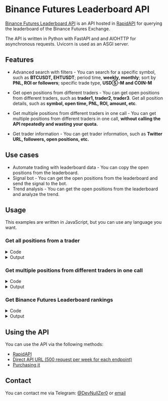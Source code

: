 # Binance Futures Leaderboard API
[Binance Futures Leaderboard API](https://rapidapi.com/DevNullZero/api/binance-futures-leaderboard1) is an API hosted in [RapidAPI](https://rapidapi.com/DevNullZero/api/binance-futures-leaderboard1) for querying the leaderboard of the Binance Futures Exchange.

The API is written in Python with FastAPI and and AIOHTTP for asynchronous requests. Uvicorn is used as an ASGI server.


## Features
- Advanced search with filters - You can search for a specific symbol, such as **BTCUSDT, EHTUSDT**; period time, **weekly, monthly**; sort by **PNL, ROI or followers**; specific trade type, **USDⓈ-M and COIN-M** 

- Get open positions from different traders - You can get open positions from different traders, such as **trader1, trader2, trader3**. Get all position details, such as **symbol, open time, PNL, ROI, amount, etc**.

- Get multiple positions from different traders in one call - You can get multiple positions from different traders in one call, **without calling the API repeatedly and wasting your quota.**

- Get trader information - You can get trader information, such as **Twitter URL, followers, open positions, etc.** 


## Use cases
- Automate trading with leaderboard data - You can copy the open positions from the leaderboard.
- Signal bot - You can get the open positions from the leaderboard and send the signal to the bot.
- Trend analysis - You can get the open positions from the leaderboard and analyze the trend.

## Usage
This examples are written in JavaScript, but you can use any language you want.
### Get all positions from a trader

<details>
<summary>Code</summary>

```javascript
const unirest = require("unirest");


// Get all positions from a trader
const req = unirest(
    "GET",
    "https://binance-futures-leaderboard1.p.rapidapi.com/v1/getOtherPosition"
);

// Set query parameters
req.query({
  "encryptedUid": "FAD84AAFD6E43900BF15E06B21857715",
  "tradeType": "PERPETUAL"  // USDⓈ-M position
});

// Set headers
req.headers({
  "X-RapidAPI-Key": "391ef9f160msh695944ba3b12e0fp552a76",
  "X-RapidAPI-Host": "binance-futures-leaderboard1.p.rapidapi.com",
  "useQueryString": true
});

req.end(function (res) {
  if (res.error) throw new Error(res.error);

  console.log(res.body);
});
```
</details>

<details>
<summary>Output</summary>

```json
{
  "message": null,
  "data": {
    "otherPositionRetList": [
      {
        "symbol": "1000SHIBBUSD",
        "entryPrice": 0.0109575274547,
        "markPrice": 0.00869468,
        "pnl": -413.05202508,
        "roe": -5.20511393,
        "updateTime": [
          2022,
          12,
          16,
          22,
          27,
          31,
          167000000
        ],
        "amount": 182537,
        "updateTimeStamp": 1671229651167,
        "yellow": false,
        "tradeBefore": true,
        "leverage": 20
      },
      {
        "symbol": "DOGEBUSD",
        "entryPrice": 0.1138665496141,
        "markPrice": 0.07586939,
        "pnl": -689.268301,
        "roe": -10.01646382,
        "updateTime": [
          2022,
          12,
          16,
          22,
          27,
          22,
          15000000
        ],
        "amount": 18140,
        "updateTimeStamp": 1671229642015,
        "yellow": false,
        "tradeBefore": true,
        "leverage": 20
      },
      {
        "symbol": "CHZUSDT",
        "entryPrice": 0.1406267485939,
        "markPrice": 0.11980222,
        "pnl": -370.2599656,
        "roe": -3.47648316,
        "updateTime": [
          2022,
          12,
          22,
          15,
          16,
          38,
          388000000
        ],
        "amount": 17780,
        "updateTimeStamp": 1671722198388,
        "yellow": false,
        "tradeBefore": true,
        "leverage": 20
      }
    ],
    "updateTime": [
      2022,
      12,
      16,
      22,
      27,
      22,
      15000000
    ],
    "updateTimeStamp": 1671229642015
  },
  "success": true
}
```
</details>

### Get multiple positions from different traders in one call

<details>
<summary>Code</summary>

```javascript
const unirest = require("unirest");

// Get multiple positions from different traders in one call
const req = unirest(
    "GET",
    "https://binance-futures-leaderboard1.p.rapidapi.com/v2/getTraderPositions"
);

// Set query parameters. You can add up to 50 traders UUIDs.
req.query({
  "encryptedUid": [
        "A81B9CB3E58B471B269CB88A30EF0190",
        "FB23E1A8B7E2944FAAEC6219BBDF8243",
        "D64DDD2177FA081E3F361F70C703A562",
        "F45BBD3F4C148BFCE413B0A343A1BF97"
    ],
    "tradeType": "PERPETUAL"  // USDⓈ-M position
});

// Set headers
req.headers({
  "X-RapidAPI-Key": "391ef9f160msh695944ba3b12e0fp552a76",
  "X-RapidAPI-Host": "binance-futures-leaderboard1.p.rapidapi.com",
  "useQueryString": true
});

req.end(function (res) {
  if (res.error) throw new Error(res.error);

  console.log(res.body);
});
```
</details>

<details>
<summary>Output</summary>

```json
{
  "message": null,
  "data": [
    {
      "encryptedUid": "FAD84AAFD6E43900BF15E06B21857715",
      "positions": {
        "perpetual": [
          {
            "symbol": "1000SHIBBUSD",
            "entryPrice": 0.0109575274547,
            "markPrice": 0.0086906,
            "pnl": -413.79677604,
            "roe": -5.21694705,
            "amount": 182537,
            "updateTimeStamp": 1671229651167,
            "tradeBefore": true,
            "long": true,
            "short": false,
            "leverage": 20
          },
          {
            "symbol": "DOGEBUSD",
            "entryPrice": 0.1138665496141,
            "markPrice": 0.07572,
            "pnl": -691.9782356,
            "roe": -10.0756841,
            "amount": 18140,
            "updateTimeStamp": 1671229642015,
            "tradeBefore": true,
            "long": true,
            "short": false,
            "leverage": 20
          },
          {
            "symbol": "CHZUSDT",
            "entryPrice": 0.1406267485939,
            "markPrice": 0.12009586,
            "pnl": -365.0390464,
            "roe": -3.41908206,
            "amount": 17780,
            "updateTimeStamp": 1671722198388,
            "tradeBefore": true,
            "long": true,
            "short": false,
            "leverage": 20
          }
        ],
        "delivery": null
      }
    },
    {
      "encryptedUid": "B2E4D88D1E5633B2584F87EB5E2A6D6A",
      "positions": {
        "perpetual": [
          {
            "symbol": "ETHUSDT",
            "entryPrice": 1318.067245509,
            "markPrice": 1324.52538664,
            "pnl": -5.39254785,
            "roe": -0.03900652,
            "amount": -0.835,
            "updateTimeStamp": 1673311052233,
            "tradeBefore": false,
            "long": false,
            "short": true,
            "leverage": 8
          },
          {
            "symbol": "BTCUSDT",
            "entryPrice": 17239.00810811,
            "markPrice": 17207,
            "pnl": 2.3686,
            "roe": 0.01488144,
            "amount": -0.074,
            "updateTimeStamp": 1673311072663,
            "tradeBefore": false,
            "long": false,
            "short": true,
            "leverage": 8
          }
        ],
        "delivery": null
      }
    },
    {
      "encryptedUid": "2154D02AD930F6C6E65C507DD73CB3E7",
      "positions": {
        "perpetual": [
          {
            "symbol": "FILUSDT",
            "entryPrice": 3.075621118755,
            "markPrice": 3.719,
            "pnl": -9018.11322535,
            "roe": -1.72997819,
            "amount": -14016.8,
            "updateTimeStamp": 1672853709039,
            "tradeBefore": false,
            "long": false,
            "short": true,
            "leverage": 10
          }
        ],
        "delivery": null
      }
    }
  ],
  "success": true
}
```
</details>

### Get Binance Futures Leaderboard rankings

<details>
<summary>Code</summary>

```javascript
const unirest = require("unirest");


// Get Binance Futures Leaderboard rankings
const req = unirest(
    "GET",
    "https://binance-futures-leaderboard1.p.rapidapi.com/v2/searchLeaderboard"
);

// Set query parameters
req.query({
	"isShared": "false",
	"limit": "5"
});

// Set headers
req.headers({
	"X-RapidAPI-Key": "391ef9f160msh695944ba3b12e0fp552a76",
	"X-RapidAPI-Host": "binance-futures-leaderboard1.p.rapidapi.com",
	"useQueryString": true
});

req.end(function (res) {
	if (res.error) throw new Error(res.error);

	console.log(res.body);
});
```
</details>

<details>
<summary>Output</summary>

```json
{
  "message": null,
  "data": [
    {
      "encryptedUid": "04739B7591F44D5CD43386085B59780C",
      "nickName": "Anonymous User-588a617",
      "positionShared": false,
      "deliveryPositionShared": false,
      "followerCount": 46,
      "pnlValue": 300000,
      "roiValue": 3000,
      "rank": 1,
      "leaderboardUrl": "https://www.binance.com/en/futures-activity/leaderboard?type=myProfile&encryptedUid=04739B7591F44D5CD43386085B59780C",
      "positions": {
        "perpetual": null,
        "delivery": null
      }
    },
    {
      "encryptedUid": "32C0A0B511B20B4E3F2930E1FCD54A72",
      "nickName": "Anonymous User-1a13711",
      "positionShared": false,
      "deliveryPositionShared": false,
      "followerCount": 7,
      "pnlValue": 38122.64217118,
      "roiValue": 381.226422,
      "rank": 2,
      "leaderboardUrl": "https://www.binance.com/en/futures-activity/leaderboard?type=myProfile&encryptedUid=32C0A0B511B20B4E3F2930E1FCD54A72",
      "positions": {
        "perpetual": null,
        "delivery": null
      }
    },
    {
      "encryptedUid": "1D808AEA1ACBC5BF616464276C4B8990",
      "nickName": "Anonymous User-582be9",
      "positionShared": false,
      "deliveryPositionShared": false,
      "followerCount": 7,
      "pnlValue": 5021.970393,
      "roiValue": 50.219704,
      "rank": 3,
      "leaderboardUrl": "https://www.binance.com/en/futures-activity/leaderboard?type=myProfile&encryptedUid=1D808AEA1ACBC5BF616464276C4B8990",
      "positions": {
        "perpetual": null,
        "delivery": null
      }
    },
    {
      "encryptedUid": "A365F4855F3EC1E260C00DE6DC90174D",
      "nickName": "太子妃",
      "positionShared": false,
      "deliveryPositionShared": false,
      "followerCount": 20,
      "pnlValue": 7090.650612,
      "roiValue": 37.348359,
      "rank": 4,
      "leaderboardUrl": "https://www.binance.com/en/futures-activity/leaderboard?type=myProfile&encryptedUid=A365F4855F3EC1E260C00DE6DC90174D",
      "positions": {
        "perpetual": null,
        "delivery": null
      }
    },
    {
      "encryptedUid": "46ACA48D96565DCDE1A901868894F746",
      "nickName": "BoWay",
      "positionShared": false,
      "deliveryPositionShared": false,
      "followerCount": 3,
      "pnlValue": 4821.20351,
      "roiValue": 33.172897,
      "rank": 5,
      "leaderboardUrl": "https://www.binance.com/en/futures-activity/leaderboard?type=myProfile&encryptedUid=46ACA48D96565DCDE1A901868894F746",
      "positions": {
        "perpetual": null,
        "delivery": null
      }
    }
  ],
  "success": true
}
```
</details>


## Using the API
You can use the API via the following methods:
- [RapidAPI](https://rapidapi.com/DevNullZero/api/binance-futures-leaderboard1)
- [Direct API URL (500 request per week for each endpoint)](http://85.239.231.127:2318)
- [Purchasing it](https://t.me/devnullzer0)

## Contact
You can contact me via Telegram: [@DevNullZer0](https://t.me/devnullzer0) or [email](mailto:devnullzer0@pm.me)

